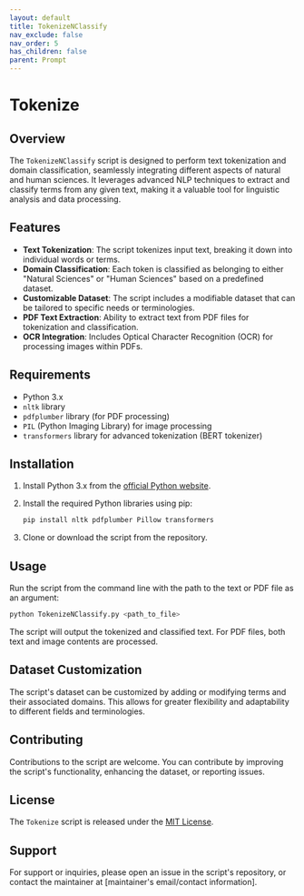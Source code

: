 ```yaml
---
layout: default
title: TokenizeNClassify
nav_exclude: false
nav_order: 5
has_children: false
parent: Prompt
---
```


# Tokenize

## Overview

The `TokenizeNClassify` script is designed to perform text tokenization and domain classification, seamlessly integrating different aspects of natural and human sciences. It leverages advanced NLP techniques to extract and classify terms from any given text, making it a valuable tool for linguistic analysis and data processing.

## Features

- **Text Tokenization**: The script tokenizes input text, breaking it down into individual words or terms.
- **Domain Classification**: Each token is classified as belonging to either "Natural Sciences" or "Human Sciences" based on a predefined dataset.
- **Customizable Dataset**: The script includes a modifiable dataset that can be tailored to specific needs or terminologies.
- **PDF Text Extraction**: Ability to extract text from PDF files for tokenization and classification.
- **OCR Integration**: Includes Optical Character Recognition (OCR) for processing images within PDFs.

## Requirements

- Python 3.x
- `nltk` library
- `pdfplumber` library (for PDF processing)
- `PIL` (Python Imaging Library) for image processing
- `transformers` library for advanced tokenization (BERT tokenizer)

## Installation

1. Install Python 3.x from the [official Python website](https://www.python.org/downloads/).
2. Install the required Python libraries using pip:

   ```bash
   pip install nltk pdfplumber Pillow transformers
   ```

3. Clone or download the script from the repository.

## Usage

Run the script from the command line with the path to the text or PDF file as an argument:

```bash
python TokenizeNClassify.py <path_to_file>
```

The script will output the tokenized and classified text. For PDF files, both text and image contents are processed.

## Dataset Customization

The script's dataset can be customized by adding or modifying terms and their associated domains. This allows for greater flexibility and adaptability to different fields and terminologies.

## Contributing

Contributions to the script are welcome. You can contribute by improving the script's functionality, enhancing the dataset, or reporting issues.

## License

The `Tokenize` script is released under the [MIT License](https://opensource.org/licenses/MIT).

## Support

For support or inquiries, please open an issue in the script's repository, or contact the maintainer at [maintainer's email/contact information].
